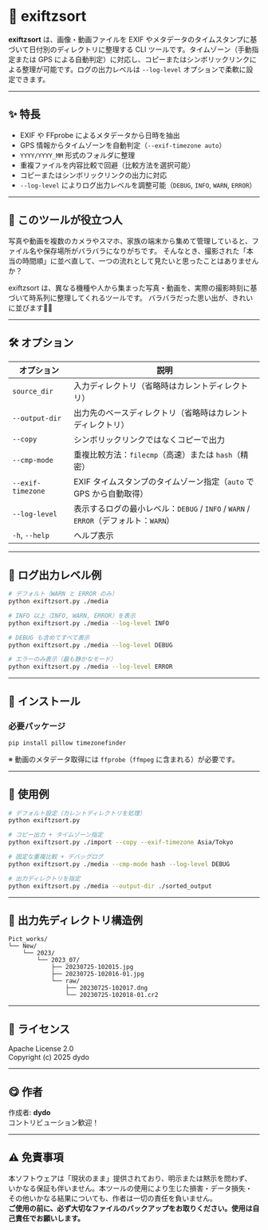 # 📸 exiftzsort

**exiftzsort** は、画像・動画ファイルを EXIF やメタデータのタイムスタンプに基づいて日付別のディレクトリに整理する CLI ツールです。タイムゾーン（手動指定または GPS による自動判定）に対応し、コピーまたはシンボリックリンクによる整理が可能です。ログの出力レベルは `--log-level` オプションで柔軟に設定できます。

---

## ✨ 特長

- EXIF や FFprobe によるメタデータから日時を抽出
- GPS 情報からタイムゾーンを自動判定（`--exif-timezone auto`）
- `YYYY/YYYY_MM` 形式のフォルダに整理
- 重複ファイルを内容比較で回避（比較方法を選択可能）
- コピーまたはシンボリックリンクの出力に対応
- `--log-level` によりログ出力レベルを調整可能（`DEBUG`, `INFO`, `WARN`, `ERROR`）

---

## 🎯 このツールが役立つ人
写真や動画を複数のカメラやスマホ、家族の端末から集めて管理していると、ファイル名や保存場所がバラバラになりがちです。
そんなとき、撮影された「本当の時間順」に並べ直して、一つの流れとして見たいと思ったことはありませんか？

exiftzsort は、異なる機種や人から集まった写真・動画を、実際の撮影時刻に基づいて時系列に整理してくれるツールです。
バラバラだった思い出が、きれいに並びます📅✨

---

## 🛠 オプション

| オプション             | 説明                                                             |
| ----------------- | -------------------------------------------------------------- |
| `source_dir`      | 入力ディレクトリ（省略時はカレントディレクトリ）                                       |
| `--output-dir`    | 出力先のベースディレクトリ（省略時はカレントディレクトリ）                                  |
| `--copy`          | シンボリックリンクではなくコピーで出力                                            |
| `--cmp-mode`      | 重複比較方法：`filecmp`（高速）または `hash`（精密）                             |
| `--exif-timezone` | EXIF タイムスタンプのタイムゾーン指定（`auto` で GPS から自動取得）                     |
| `--log-level`     | 表示するログの最小レベル：`DEBUG` / `INFO` / `WARN` / `ERROR`（デフォルト：`WARN`） |
| `-h`, `--help`    | ヘルプ表示                                                          |

---

## 🧪 ログ出力レベル例

```bash
# デフォルト（WARN と ERROR のみ）
python exiftzsort.py ./media

# INFO 以上（INFO, WARN, ERROR）を表示
python exiftzsort.py ./media --log-level INFO

# DEBUG も含めてすべて表示
python exiftzsort.py ./media --log-level DEBUG

# エラーのみ表示（最も静かなモード）
python exiftzsort.py ./media --log-level ERROR
```

---

## 🔧 インストール

### 必要パッケージ

```bash
pip install pillow timezonefinder
```

※ 動画のメタデータ取得には `ffprobe`（`ffmpeg` に含まれる）が必要です。

---

## 🚀 使用例

```bash
# デフォルト設定（カレントディレクトリを処理）
python exiftzsort.py

# コピー出力 + タイムゾーン指定
python exiftzsort.py ./import --copy --exif-timezone Asia/Tokyo

# 固定な重複比較 + デバッグログ
python exiftzsort.py ./media --cmp-mode hash --log-level DEBUG

# 出力ディレクトリを指定
python exiftzsort.py ./media --output-dir ./sorted_output
```

---

## 📂 出力先ディレクトリ構造例

```
Pict_works/
└── New/
    └── 2023/
        └── 2023_07/
            ├── 20230725-102015.jpg
            ├── 20230725-102016-01.jpg
            └── raw/
                ├── 20230725-102017.dng
                └── 20230725-102018-01.cr2
```

---

## 📝 ライセンス

Apache License 2.0\
Copyright (c) 2025 dydo

---

## 😋 作者

作成者: **dydo**\
コントリビューション歓迎！

---

## ⚠️ 免責事項

本ソフトウェアは「現状のまま」提供されており、明示または黙示を問わず、  
いかなる保証も伴いません。本ツールの使用により生じた損害・データ損失・  
その他いかなる結果についても、作者は一切の責任を負いません。  
**ご使用の前に、必ず大切なファイルのバックアップをお取りください。使用は自己責任でお願いします。**

